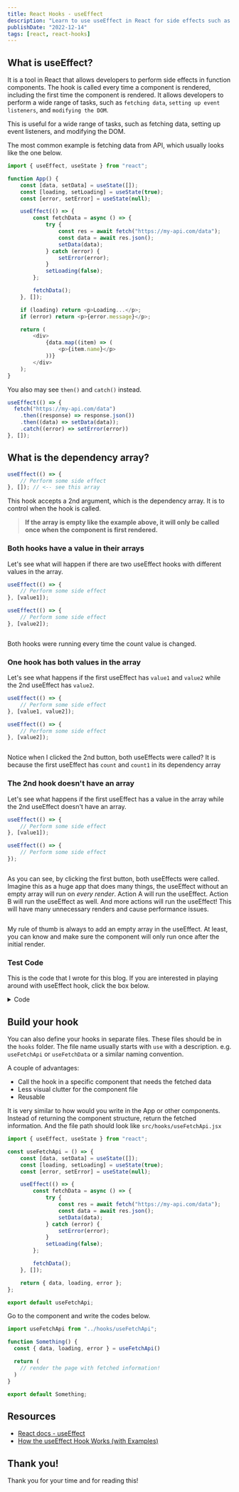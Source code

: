 ```yaml
---
title: React Hooks - useEffect
description: "Learn to use useEffect in React for side effects such as fetching data, event listeners, etc. Control hook call with dependency array & use with diff values."
publishDate: "2022-12-14"
tags: [react, react-hooks]
---
```


## What is useEffect?

It is a tool in React that allows developers to perform side effects in function components. The hook is called every time a component is rendered, including the first time the component is rendered. It allows developers to perform a wide range of tasks, such as `fetching data`, `setting up event listeners`, and `modifying the DOM`.

This is useful for a wide range of tasks, such as fetching data, setting up event listeners, and modifying the DOM.

The most common example is fetching data from API, which usually looks like the one below.

```js
import { useEffect, useState } from "react";

function App() {
	const [data, setData] = useState([]);
	const [loading, setLoading] = useState(true);
	const [error, setError] = useState(null);

	useEffect(() => {
		const fetchData = async () => {
			try {
				const res = await fetch("https://my-api.com/data");
				const data = await res.json();
				setData(data);
			} catch (error) {
				setError(error);
			}
			setLoading(false);
		};

		fetchData();
	}, []);

	if (loading) return <p>Loading...</p>;
	if (error) return <p>{error.message}</p>;

	return (
		<div>
			{data.map((item) => (
				<p>{item.name}</p>
			))}
		</div>
	);
}
```

You also may see `then()` and `catch()` instead.

```js
useEffect(() => {
  fetch("https://my-api.com/data")
    .then((response) => response.json())
    .then((data) => setData(data));
    .catch((error) => setError(error))
}, []);
```

## What is the dependency array?

```js
useEffect(() => {
	// Perform some side effect
}, []); // <-- see this array
```

This hook accepts a 2nd argument, which is the dependency array. It is to control when the hook is called.

> **If the array is empty like the example above, it will only be called once when the component is first rendered.**

### Both hooks have a value in their arrays

Let's see what will happen if there are two useEffect hooks with different values in the array.

```js
useEffect(() => {
	// Perform some side effect
}, [value1]);

useEffect(() => {
	// Perform some side effect
}, [value2]);
```

<img src="https://user-images.githubusercontent.com/35031228/207716615-ccb03d54-edf0-4e01-86d5-4e5a255269de.gif" alt="">

Both hooks were running every time the count value is changed.

### One hook has both values in the array

Let's see what happens if the first useEffect has `value1` and `value2` while the 2nd useEffect has `value2`.

```js
useEffect(() => {
	// Perform some side effect
}, [value1, value2]);

useEffect(() => {
	// Perform some side effect
}, [value2]);
```

<img src="https://user-images.githubusercontent.com/35031228/207718037-ad3a274d-54df-4901-9427-220009017477.gif" alt="">

Notice when I clicked the 2nd button, both useEffects were called? It is because the first useEffect has `count` and `count1` in its dependency array

### The 2nd hook doesn't have an array

Let's see what happens if the first useEffect has a value in the array while the 2nd useEffect doesn't have an array.

```js
useEffect(() => {
	// Perform some side effect
}, [value1]);

useEffect(() => {
	// Perform some side effect
});
```

<img src="https://user-images.githubusercontent.com/35031228/207721083-d0ed73bc-93d9-45ff-9a6f-799776860a94.gif" alt="">

As you can see, by clicking the first button, both useEffects were called. Imagine this as a huge app that does many things, the useEffect without an empty array will run on _every render_. Action A will run the useEffect. Action B will run the useEffect as well. And more actions will run the useEffect! This will have many unnecessary renders and cause performance issues.

<img src="https://user-images.githubusercontent.com/35031228/207722474-e7827488-d110-42fd-a2cb-6dee3940038d.gif" alt="">

My rule of thumb is always to add an empty array in the useEffect. At least, you can know and make sure the component will only run once after the initial render.

### Test Code

This is the code that I wrote for this blog. If you are interested in playing around with useEffect hook, click the box below.

<details>
<summary>Code</summary>

```js
import { useEffect, useState } from "react";
import "./App.css";

function App() {
	const [count, setCount] = useState(0);
	const [count1, setCount1] = useState(0);

	function handleClick() {
		setCount((prev) => prev + 1);
	}

	function handleClick1() {
		setCount1((prev) => prev + 5);
	}

	useEffect(() => {
		console.log(`the count: ${count}`);
	}, [count]);

	useEffect(() => {
		console.log(`the count1: ${count1}`);
	}, []);

	return (
		<main>
			<h1>Hello</h1>
			<p>count: {count}</p>
			<p>count1: {count1}</p>
			<button type="button" onClick={handleClick}>
				click for count
			</button>
			<button type="button" onClick={handleClick1}>
				click for count1
			</button>
		</main>
	);
}

export default App;
```

</details>

## Build your hook

You can also define your hooks in separate files. These files should be in the `hooks` folder. The file name usually starts with `use` with a description. e.g. `useFetchApi` or `useFetchData` or a similar naming convention.

A couple of advantages:

- Call the hook in a specific component that needs the fetched data
- Less visual clutter for the component file
- Reusable

It is very similar to how would you write in the App or other components. Instead of returning the component structure, return the fetched information. And the file path should look like `src/hooks/useFetchApi.jsx`

```js
import { useEffect, useState } from "react";

const useFetchApi = () => {
	const [data, setData] = useState([]);
	const [loading, setLoading] = useState(true);
	const [error, setError] = useState(null);

	useEffect(() => {
		const fetchData = async () => {
			try {
				const res = await fetch("https://my-api.com/data");
				const data = await res.json();
				setData(data);
			} catch (error) {
				setError(error);
			}
			setLoading(false);
		};

		fetchData();
	}, []);

	return { data, loading, error };
};

export default useFetchApi;
```

Go to the component and write the codes below.

```js
import useFetchApi from "../hooks/useFetchApi";

function Something() {
  const { data, loading, error } = useFetchApi()

  return (
    // render the page with fetched information!
  )
}

export default Something;
```

## Resources

- [React docs - useEffect](https://beta.reactjs.org/apis/react/useEffect)
- [How the useEffect Hook Works (with Examples)](https://daveceddia.com/useeffect-hook-examples/)

## Thank you!

Thank you for your time and for reading this!
